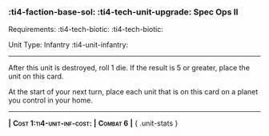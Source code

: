 ### :ti4-faction-base-sol: :ti4-tech-unit-upgrade: **Spec Ops II**

Requirements: :ti4-tech-biotic: :ti4-tech-biotic:

Unit Type: Infantry :ti4-unit-infantry:

---

After this unit is destroyed, roll 1 die.
If the result is 5 or greater, place the unit on this card.

At the start of your next turn, place each unit that is on this card on a planet you control in your home.

---

__|__ <span style="font-variant:small-caps;white-space: nowrap;">**Cost 1:ti4-unit-inf-cost:**</span> __|__ <span style="font-variant:small-caps;white-space: nowrap;">**Combat 6**</span> __|__
{ .unit-stats }
